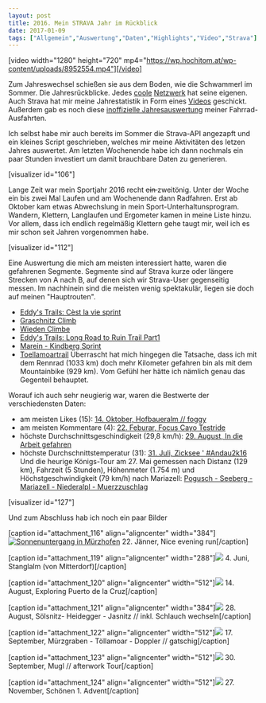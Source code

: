 ```yaml
---
layout: post
title: 2016. Mein STRAVA Jahr im Rückblick
date: 2017-01-09
tags: ["Allgemein","Auswertung","Daten","Highlights","Video","Strava"]
---
```


[video width="1280" height="720" mp4="https://wp.hochitom.at/wp-content/uploads/8952554.mp4"][/video]

Zum Jahreswechsel schießen sie aus dem Boden, wie die Schwammerl im Sommer. Die Jahresrückblicke. Jedes [coole](https://www.swarmapp.com/user/3240433/year-in-review?s=OrqTNcdDZ5pGOZKJHDdjFBecemU) [Netzwerk](http://www.last.fm/de/user/hochitom/listening-report/year) hat seine eigenen. Auch Strava hat mir meine Jahrestatistik in Form eines [Videos](https://wp.hochitom.at/?attachment_id=98) geschickt. Außerdem gab es noch diese [inoffizielle Jahresauswertung](http://www.marcellobrivio.com/projects/strava-toolbox/public.php?content=ytd_report&athlete=8952554) meiner Fahrrad-Ausfahrten.

<!--more-->

Ich selbst habe mir auch bereits im Sommer die Strava-API angezapft und ein kleines Script geschrieben, welches mir meine Aktivitäten des letzen Jahres auswertet. Am letzten Wochenende habe ich dann nochmals ein paar Stunden investiert um damit brauchbare Daten zu generieren.

[visualizer id="106"]

Lange Zeit war mein Sportjahr 2016 recht <del>ein </del>zweitönig. Unter der Woche ein bis zwei Mal Laufen und am Wochenende dann Radfahren. Erst ab Oktober kam etwas Abwechslung in mein Sport-Unterhaltunsprogram. Wandern, Klettern, Langlaufen und Ergometer kamen in meine Liste hinzu. Vor allem, dass ich endlich regelmäßig Klettern gehe taugt mir, weil ich es mir schon seit Jahren vorgenommen habe.

[visualizer id="112"]

Eine Auswertung die mich am meisten interessiert hatte, waren die gefahrenen Segmente. Segmente sind auf Strava kurze oder längere Strecken von A nach B, auf denen sich wir Strava-User gegenseitig messen. Im nachhinein sind die meisten wenig spektakulär, liegen sie doch auf meinen "Hauptrouten".

*   [Eddy's Trails: Cèst la vie sprint](https://www.strava.com/segments/7652986)
*   [Graschnitz Climb](https://www.strava.com/segments/10397845)
*   [Wieden Climbe](https://www.strava.com/segments/9661831)
*   [Eddy's Trails: Long Road to Ruin Trail Part1](https://www.strava.com/segments/8313870)
*   [Marein - Kindberg Sprint](https://www.strava.com/segments/10012182)
*   [Toellamoartrail](https://www.strava.com/segments/12142945)
Überrascht hat mich hingegen die Tatsache, dass ich mit dem Rennrad (1033 km) doch mehr Kilometer gefahren bin als mit dem Mountainbike (929 km). Vom Gefühl her hätte ich nämlich genau das Gegenteil behauptet.

Worauf ich auch sehr neugierig war, waren die Bestwerte der verschiedensten Daten:

*   am meisten Likes (15): [14. Oktober, Hofbaueralm // foggy](https://www.strava.com/activities/744440463)
*   am meisten Kommentare (4): [22. Feburar, Focus Cayo Testride](https://www.strava.com/activities/499549214)
*   höchste Durchschnittsgeschindigkeit (29,8 km/h): [29. August, In die Arbeit gefahren](https://www.strava.com/activities/693399353)
*   höchste Durchschnittstemperatur (31): [31. Juli, Zicksee ' #Andau2k16](https://www.strava.com/activities/667587278)
Und die heurige Königs-Tour am 27. Mai gemessen nach Distanz (129 km), Fahrzeit (5 Stunden), Höhenmeter (1.754 m) und Höchstgeschwindigkeit (79 km/h) nach Mariazell: [Pogusch - Seeberg - Mariazell - Niederalpl - Muerzzuschlag](https://www.strava.com/activities/589717130)

[visualizer id="127"]

Und zum Abschluss hab ich noch ein paar Bilder

[caption id="attachment_116" align="aligncenter" width="384"][![Sonnenuntergang in Mürzhofen](475859406_nice_evening_run__6B6DDE56-CD0A-4CB0-8210-F74DE7CB946E.jpg)](https://www.strava.com/activities/475859406) 22. Jänner, Nice evening run[/caption]

[caption id="attachment_119" align="aligncenter" width="288"][![](599688989_stanglalm__von_mitterdorf__2B7087B7-7D91-414C-8CED-4B79AA941C1B.jpg)](https://www.strava.com/activities/599688989) 4. Juni, Stanglalm (von Mitterdorf)[/caption]

[caption id="attachment_120" align="aligncenter" width="512"][![](675973910_exploring_puerto_de_la_cruz_577440B1-5A8E-4097-BE9D-AB21C0A03017.jpg)](https://www.strava.com/activities/675973910) 14. August, Exploring Puerto de la Cruz[/caption]

[caption id="attachment_121" align="aligncenter" width="384"][![](691984608_s_lsnitz__heidegger___jasnitz____inkl__schlauch_wechseln_B5A717EE-2DB3-4904-8468-35539BC52703.jpg)](https://www.strava.com/activities/691984608) 28. August, Sölsnitz- Heidegger - Jasnitz // inkl. Schlauch wechseln[/caption]

[caption id="attachment_122" align="aligncenter" width="512"][![](715256921_m_rzgraben___t_llamoar___doppler_____gatschig__491B22DF-DD6F-4C08-9CD0-1C8E80B11686.jpg)](https://www.strava.com/activities/715256921) 17. September, Mürzgraben - Töllamoar - Doppler // gatschig[/caption]

[caption id="attachment_123" align="aligncenter" width="512"][![](729964632_mugl____afterwork_tour_3F06F0C8-3ED7-4730-A833-CA8BC6FD21F4.jpg)](https://www.strava.com/activities/729964632) 30. September, Mugl // afterwork Tour[/caption]

[caption id="attachment_124" align="aligncenter" width="512"][![](787179929_sch_nen_1__advent_A28C97F3-D1DB-4017-9E1F-BED8C8863B16.jpg)](https://www.strava.com/activities/787179929) 27. November, Schönen 1. Advent[/caption]